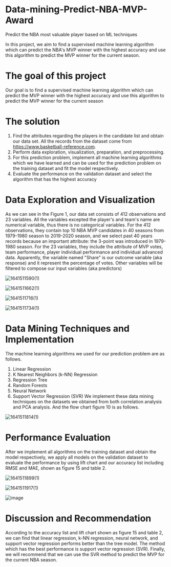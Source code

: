 # Data-mining-Predict-NBA-MVP-Award
Predict the NBA most valuable player based on ML techniques

In this project, we aim to find a supervised machine learning algorithm which can predict 
the NBA's MVP winner with the highest accuracy and use this algorithm to predict the 
MVP winner for the current season.

# The goal of this project
Our goal is to find a supervised machine learning algorithm which can predict the MVP
winner with the highest accuracy and use this algorithm to predict the MVP winner for the 
current season

# The solution
1. Find the attributes regarding the players in the candidate list and obtain our data set. All 
the records from the dataset come from https://www.basketball-reference.com.
2. Perform data exploration, visualization, preparation, and preprocessing.
3. For this prediction problem, implement all machine learning algorithms which we have 
learned and can be used for the prediction problem on the training dataset and fit the model 
respectively.
4. Evaluate the performance on the validation dataset and select the algorithm that has the 
highest accuracy

# Data Exploration and Visualization
As we can see in the Figure 1, our data set consists of 412 observations and 23 variables. 
All the variables excepted the player's and team's name are numerical variable, thus there 
is no categorical variables.
For the 412 observations, they contain top 10 NBA MVP candidates in 40 seasons from 
1979-1980 season to 2019-2020 season, and we select past 40 years records because an 
important attribute: the 3-point was introduced in 1979-1980 season.
For the 23 variables, they include the attribute of MVP votes, team performance, player 
individual performance and individual advanced data. Apparently, the variable named 
"Share" is our outcome variable (aka response) and it represent the percentage of votes. 
Other variables will be filtered to compose our input variables (aka predictors)

![1641511590(1)](https://user-images.githubusercontent.com/73874161/148466647-badccf1e-8dcb-4abf-8f8d-acb98b7085a9.png)

![1641511662(1)](https://user-images.githubusercontent.com/73874161/148466735-2679c8a0-0248-483a-86ad-85cb907b550b.png)

![1641511716(1)](https://user-images.githubusercontent.com/73874161/148466801-cfb2571e-4dd5-4628-9c75-51f57c0e66b0.png)

![1641511734(1)](https://user-images.githubusercontent.com/73874161/148466820-07e8c4fc-7751-456a-9904-cc038390eebc.png)

# Data Mining Techniques and Implementation
The machine learning algorithms we used for our prediction problem are as follows.
1. Linear Regression
2. K Nearest Neighbors (k-NN) Regression
3. Regression Tree
4. Random Forests
5. Neural Network
6. Support Vector Regression (SVR)
We implement these data mining techniques on the datasets we obtained from both 
correlation analysis and PCA analysis. And the flow chart figure 10 is as follows.

![1641511814(1)](https://user-images.githubusercontent.com/73874161/148466919-5d766ba8-944d-4fb9-91a7-5455f692def8.png)

# Performance Evaluation
After we implement all algorithms on the training dataset and obtain the model respectively, 
we apply all models on the validation dataset to evaluate the performance by using lift chart 
and our accuracy list including RMSE and MAE, shown as figure 15 and table 2.

![1641511899(1)](https://user-images.githubusercontent.com/73874161/148467034-3cef3007-67ad-41db-b9b4-a0cc18ac3886.png)

![1641511917(1)](https://user-images.githubusercontent.com/73874161/148467060-f8dab4dd-feb8-4df6-8d1e-e424f376ab77.png)

![image](https://user-images.githubusercontent.com/73874161/148467083-0f245856-ffa0-40e5-bee0-f50fcb8cbff1.png)

# Discussion and Recommendation
According to the accuracy list and lift chart shown as figure 15 and table 2, we can find 
that linear regression, k-NN regression, neural network, and support vector regression
performs better than the tree model. The method which has the best performance is support vector regression (SVR). Finally, we will recommend that we can use the SVR method to predict the MVP for the 
current NBA season.

